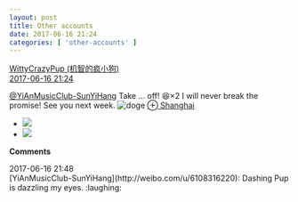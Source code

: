 ```yaml
---
layout: post
title: Other accounts
date: 2017-06-16 21:24
categories: [ 'other-accounts' ]
---
```


<div class="weibo-post-name">
  <a href="http://weibo.com/u/5706219726">WittyCrazyPup (机智的疯小狗)</a>
</div>
<div class="weibo-info">
  <a href="http://weibo.com/5706219726/F885kyXe3">2017-06-16 21:24</a>
</div>

[@YiAnMusicClub-SunYiHang](http://weibo.com/u/6108316220) Take … off! :laughing:×2 I will never break the promise! See you next week. ![doge](http://img.t.sinajs.cn/t4/appstyle/expression/ext/normal/b6/doge_org.gif) [⊕ Shanghai](http://weibo.com/p/1001018008631000000000000)

<!-- more -->

<ul class="weibo-pic-list-1">
  <li class="weibo-pic">
    <a href="https://wx2.sinaimg.cn/mw690/006eaIq2gy1fgncudyeb9j30qo0zkqac.jpg"><img src="https://wx2.sinaimg.cn/thumb150/006eaIq2gy1fgncudyeb9j30qo0zkqac.jpg" /></a>
  </li>
  <li class="weibo-pic">
    <a href="https://wx1.sinaimg.cn/mw690/006eaIq2gy1fgncua84csj30qo0zktga.jpg"><img src="https://wx1.sinaimg.cn/thumb150/006eaIq2gy1fgncua84csj30qo0zktga.jpg" /></a>
  </li>
</ul>

**Comments**

<div class="weibo-info">2017-06-16 21:48</div>
[YiAnMusicClub-SunYiHang](http://weibo.com/u/6108316220): Dashing Pup is dazzling my eyes. :laughing:
